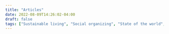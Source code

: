 ```yaml
---
title: "Articles"
date: 2022-08-09T14:26:02-04:00
draft: false
tags: ["Sustainable living", "Social organizing", "State of the world", "Public policy", "Other Organizations", "Inspirational"]
---
```


